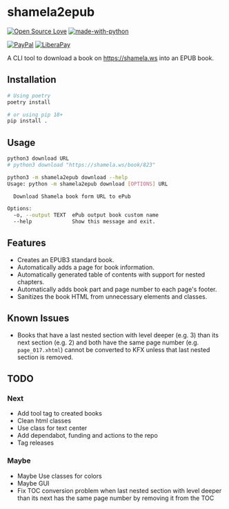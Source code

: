 # shamela2epub

[![Open Source Love](https://badges.frapsoft.com/os/v1/open-source.svg?v=103)](https://github.com/ellerbrock/open-source-badges/)
[![made-with-python](https://img.shields.io/badge/Made%20with-Python-1f425f.svg)](https://www.python.org/)

[![PayPal](https://img.shields.io/badge/PayPal-Donate-00457C?style=flat&labelColor=00457C&logo=PayPal&logoColor=white&link=https://www.paypal.me/yshalsager)](https://www.paypal.me/yshalsager)
[![LiberaPay](https://img.shields.io/badge/Liberapay-Support-F6C915?style=flat&labelColor=F6C915&logo=Liberapay&logoColor=white&link=https://liberapay.com/yshalsager)](https://liberapay.com/yshalsager)

A CLI tool to download a book on https://shamela.ws into an EPUB book.

## Installation

```bash
# Using poetry
poetry install

# or using pip 18+
pip install .
```

## Usage

```bash
python3 download URL
# python3 download "https://shamela.ws/book/823"

python3 -m shamela2epub download --help
Usage: python -m shamela2epub download [OPTIONS] URL

  Download Shamela book form URL to ePub

Options:
  -o, --output TEXT  ePub output book custom name
  --help             Show this message and exit.
```

## Features

- Creates an EPUB3 standard book.
- Automatically adds a page for book information.
- Automatically generated table of contents with support for nested chapters.
- Automatically adds book part and page number to each page's footer.
- Sanitizes the book HTML from unnecessary elements and classes.

## Known Issues

- Books that have a last nested section with level deeper (e.g. 3) than its next section (e.g. 2) and both have the same
  page number (e.g. `page_017.xhtml`) cannot be converted to KFX unless that last nested section is removed.

## TODO

### Next

- Add tool tag to created books
- Clean html classes
- Use class for text center
- Add dependabot, funding and actions to the repo
- Tag releases

### Maybe

- Maybe Use classes for colors
- Maybe GUI
- Fix TOC conversion problem when last nested section with level deeper than its next has the same page number by
  removing it from the TOC
